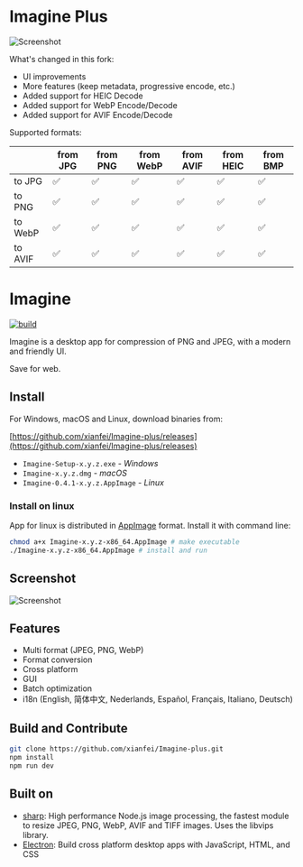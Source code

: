 # Imagine Plus

![Screenshot](https://github.com/user-attachments/assets/17e78f90-15ca-44c0-b689-fd2d0ab9c6c7)

What's changed in this fork:

- UI improvements
- More features (keep metadata, progressive encode, etc.)
- Added support for HEIC Decode
- Added support for WebP Encode/Decode
- Added support for AVIF Encode/Decode

Supported formats:

|  | from JPG | from PNG | from WebP | from AVIF | from HEIC | from BMP |
| --- | --- | --- | --- | --- | --- | --- |
| to JPG | ✅ | ✅ | ✅ | ✅ | ✅ | ✅ |
| to PNG | ✅ | ✅ | ✅ | ✅ | ✅ | ✅ |
| to WebP | ✅ | ✅ | ✅ | ✅ | ✅ | ✅ |
| to AVIF | ✅ | ✅ | ✅ | ✅ | ✅ | ✅ |

# Imagine

[![build](https://travis-ci.org/xianfei/Imagine-plus.svg?branch=master)](https://travis-ci.org/xianfei/Imagine-plus)

Imagine is a desktop app for compression of PNG and JPEG, with a modern and friendly UI.

Save for web.

## Install

For Windows, macOS and Linux, download binaries from:

[https://github.com/xianfei/Imagine-plus/releases](https://github.com/xianfei/Imagine-plus/releases)

 - `Imagine-Setup-x.y.z.exe`      - *Windows*
 - `Imagine-x.y.z.dmg`            - *macOS*
 - `Imagine-0.4.1-x.y.z.AppImage` - *Linux*

### Install on linux

App for linux is distributed in [AppImage](http://appimage.org/) format.
Install it with command line:

```bash
chmod a+x Imagine-x.y.z-x86_64.AppImage # make executable
./Imagine-x.y.z-x86_64.AppImage # install and run
```

## Screenshot

![Screenshot](./screenshots/shot.jpg)

## Features

 - Multi format (JPEG, PNG, WebP)
 - Format conversion
 - Cross platform
 - GUI
 - Batch optimization
 - i18n (English, 简体中文, Nederlands, Español, Français, Italiano, Deutsch)

## Build and Contribute

```bash
git clone https://github.com/xianfei/Imagine-plus.git
npm install
npm run dev
```

## Built on

 - [sharp](https://github.com/lovell/sharp): High performance Node.js image processing, the fastest module to resize JPEG, PNG, WebP, AVIF and TIFF images. Uses the libvips library.
 - [Electron](https://electron.atom.io/): Build cross platform desktop apps with JavaScript, HTML, and CSS
